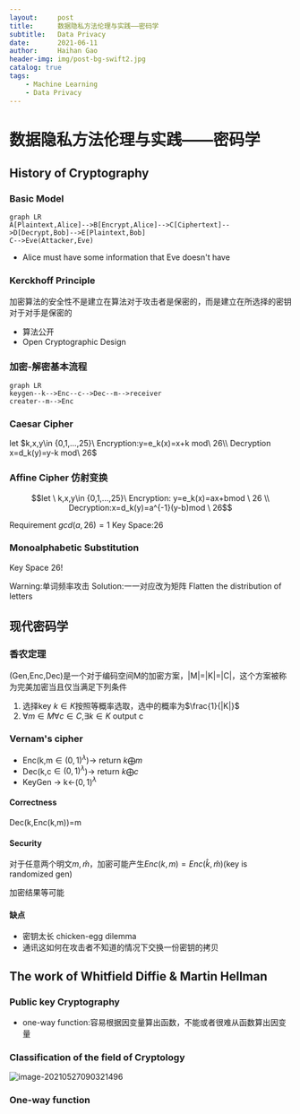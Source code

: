 ```yaml
---
layout:     post
title:      数据隐私方法伦理与实践——密码学
subtitle:   Data Privacy
date:       2021-06-11
author:     Haihan Gao
header-img: img/post-bg-swift2.jpg
catalog: true
tags:
    - Machine Learning
    - Data Privacy
---
```

# 数据隐私方法伦理与实践——密码学

## History of Cryptography

### Basic Model

```mermaid
graph LR
A[Plaintext,Alice]-->B[Encrypt,Alice]-->C[Ciphertext]-->D[Decrypt,Bob]-->E[Plaintext,Bob]
C-->Eve(Attacker,Eve)
```

* Alice must have some information that Eve doesn't have

### Kerckhoff Principle

加密算法的安全性不是建立在算法对于攻击者是保密的，而是建立在所选择的密钥对于对手是保密的

* 算法公开
* Open Cryptographic Design

### 加密-解密基本流程

```mermaid
graph LR
keygen--k-->Enc--c-->Dec--m-->receiver
creater--m-->Enc
```

### Caesar Cipher

let $k,x,y\in {0,1,...,25}\ Encryption:y=e_k(x)=x+k mod\ 26\\ Decryption x=d_k(y)=y-k mod\ 26$

### Affine Cipher 仿射变换

$$let \ k,x,y\in {0,1,...,25}\ Encryption: y=e_k(x)=ax+bmod \ 26 \\ Decryption:x=d_k(y)=a^{-1}(y-b)mod \ 26$$

Requirement $gcd(a,26)=1$ Key Space:26

### Monoalphabetic  Substitution

Key Space 26!

Warning:单词频率攻击 Solution:一一对应改为矩阵 Flatten the distribution of letters

## 现代密码学

### 香农定理

(Gen,Enc,Dec)是一个对于编码空间M的加密方案，|M|=|K|=|C|，这个方案被称为完美加密当且仅当满足下列条件

1. 选择key $k\in K$按照等概率选取，选中的概率为$\frac{1}{|K|}$
2. $\forall m\in M \forall c\in C$,$\exists k\in K$ output c

### Vernam's cipher

* Enc(k,m$\in (0,1)^\lambda$)-> return $k\bigoplus m$
* Dec(k,c$\in (0,1)^\lambda$)-> return $k\bigoplus c$
* KeyGen ->  k<-$(0,1)^\lambda$

#### Correctness

Dec(k,Enc(k,m))=m

#### Security

对于任意两个明文$m,\hat{m}$，加密可能产生$Enc(k,m)=Enc(\hat{k},\hat{m})$(key is randomized gen)

加密结果等可能

#### 缺点

* 密钥太长 chicken-egg dilemma
* 通讯这如何在攻击者不知道的情况下交换一份密钥的拷贝

## The work of Whitfield Diffie & Martin Hellman

### Public key Cryptography

* one-way function:容易根据因变量算出函数，不能或者很难从函数算出因变量

### Classification of the field of Cryptology

![image-20210527090321496](C:\Users\Lenovo\AppData\Roaming\Typora\typora-user-images\image-20210527090321496.png)

### One-way function


